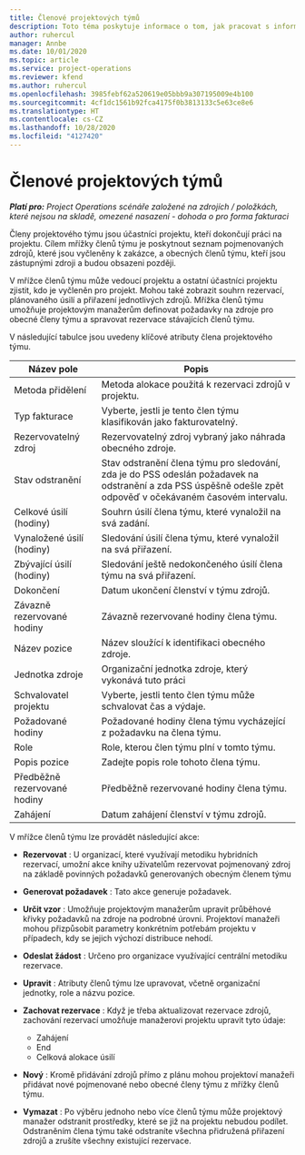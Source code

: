 ```yaml
---
title: Členové projektových týmů
description: Toto téma poskytuje informace o tom, jak pracovat s informacemi o členech projektového týmu, s jejich atributy a jak plánovat jejich činnost.
author: ruhercul
manager: Annbe
ms.date: 10/01/2020
ms.topic: article
ms.service: project-operations
ms.reviewer: kfend
ms.author: ruhercul
ms.openlocfilehash: 3985febf62a520619e05bbb9a307195009e4b100
ms.sourcegitcommit: 4cf1dc1561b92fca4175f0b3813133c5e63ce8e6
ms.translationtype: HT
ms.contentlocale: cs-CZ
ms.lasthandoff: 10/28/2020
ms.locfileid: "4127420"
---
```

# <a name="project-team-members"></a>Členové projektových týmů

_**Platí pro:** Project Operations scénáře založené na zdrojích / položkách, které nejsou na skladě, omezené nasazení - dohoda o pro forma fakturaci_

Členy projektového týmu jsou účastníci projektu, kteří dokončují práci na projektu. Cílem mřížky členů týmu je poskytnout seznam pojmenovaných zdrojů, které jsou vyčleněny k zakázce, a obecných členů týmu, kteří jsou zástupnými zdroji a budou obsazeni později.

V mřížce členů týmu může vedoucí projektu a ostatní účastníci projektu zjistit, kdo je vyčleněn pro projekt. Mohou také zobrazit souhrn rezervací, plánovaného úsilí a přiřazení jednotlivých zdrojů. Mřížka členů týmu umožňuje projektovým manažerům definovat požadavky na zdroje pro obecné členy týmu a spravovat rezervace stávajících členů týmu.

V následující tabulce jsou uvedeny klíčové atributy člena projektového týmu.

| Název pole          | Popis                                                                                                                                                                  |
|--------------------------|-----------------------------------------------------------------------------------------------------------------------------------------------------------------------------------|
| Metoda přidělení        | Metoda alokace použitá k rezervaci zdrojů v projektu.                                                                         |
| Typ fakturace             | Vyberte, jestli je tento člen týmu klasifikován jako fakturovatelný.                                                                                                                                       |
| Rezervovatelný zdroj        | Rezervovatelný zdroj vybraný jako náhrada obecného zdroje.                                                                                                                   |
| Stav odstranění            | Stav odstranění člena týmu pro sledování, zda je do PSS odeslán požadavek na odstranění a zda PSS úspěšně odešle zpět odpověď v očekávaném časovém intervalu. |
| Celkové úsilí (hodiny)     | Souhrn úsilí člena týmu, které vynaložil na svá zadání.                                                                                                                         |
| Vynaložené úsilí (hodiny) | Sledování úsilí člena týmu, které vynaložil na svá přiřazení.                                                                                           |
| Zbývající úsilí (hodiny) | Sledování ještě nedokončeného úsilí člena týmu na svá přiřazení.                                                                                    |
| Dokončení                   | Datum ukončení členství v týmu zdrojů.                                                                                                                                            |
| Závazně rezervované hodiny        | Závazně rezervované hodiny člena týmu.                                                                                                                                                                |
| Název pozice            | Název sloužící k identifikaci obecného zdroje.                                                                                                                                   |
| Jednotka zdroje          | Organizační jednotka zdroje, který vykonává tuto práci                                                                                                                      |
| Schvalovatel projektu         | Vyberte, jestli tento člen týmu může schvalovat čas a výdaje.                                                                                                                     |
| Požadované hodiny           | Požadované hodiny člena týmu vycházející z požadavku na člena týmu.                                                                                                                       |
| Role                     | Role, kterou člen týmu plní v tomto týmu.                                                                                                                                |
| Popis pozice     | Zadejte popis role tohoto člena týmu.                                                                                                                             |
| Předběžně rezervované hodiny        | Předběžně rezervované hodiny člena týmu.                                                                                                                                                                 |
| Zahájení                    | Datum zahájení členství v týmu zdrojů.                                                                                                                                          |

V mřížce členů týmu lze provádět následující akce:

- **Rezervovat** : U organizací, které využívají metodiku hybridních rezervací, umožní akce knihy uživatelům rezervovat pojmenovaný zdroj na základě povinných požadavků generovaných obecným členem týmu
- **Generovat požadavek** : Tato akce generuje požadavek.
- **Určit vzor** : Umožňuje projektovým manažerům upravit průběhové křivky požadavků na zdroje na podrobné úrovni. Projektoví manažeři mohou přizpůsobit parametry konkrétním potřebám projektu v případech, kdy se jejich výchozí distribuce nehodí.
- **Odeslat žádost** : Určeno pro organizace využívající centrální metodiku rezervace.
- **Upravit** : Atributy členů týmu lze upravovat, včetně organizační jednotky, role a názvu pozice.
- **Zachovat rezervace** : Když je třeba aktualizovat rezervace zdrojů, zachování rezervací umožňuje manažerovi projektu upravit tyto údaje:

    - Zahájení
    - End
    - Celková alokace úsilí

- **Nový** : Kromě přidávání zdrojů přímo z plánu mohou projektoví manažeři přidávat nové pojmenované nebo obecné členy týmu z mřížky členů týmu.
- **Vymazat** : Po výběru jednoho nebo více členů týmu může projektový manažer odstranit prostředky, které se již na projektu nebudou podílet. Odstraněním člena týmu také odstraníte všechna přidružená přiřazení zdrojů a zrušíte všechny existující rezervace.
